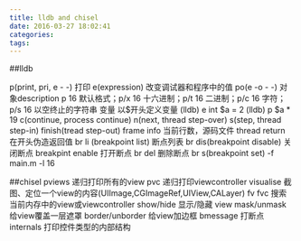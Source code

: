 ```yaml
---
title: lldb and chisel
date: 2016-03-27 18:02:41
categories:
tags:
---
```


<!--more-->


##lldb

p(print, pri, e - -)  打印
e(expression)      改变调试器和程序中的值
po(e -o - -)           对象description
p 16 默认格式；p/x 16  十六进制；p/t 16  二进制；p/c 16  字符；p/s 16  以空终止的字符串
变量     以$开头定义变量
(lldb) e int $a = 2
(lldb) p $a * 19
c(continue, process continue)
n(next, thread step-over)
s(step, thread step-in)
finish(tread step-out)
frame info             当前行数，源码文件
thread return          在开头伪造返回值
br li (breakpoint list) 断点列表
br dis(breakpoint disable) <breakpointID>       关闭断点
breakpint enable <breakpointID>  打开断点
br del <breakpointID>  删除断点
br s(breakpoint set) -f main.m -l 16


##chisel
pviews             递归打印所有的view
pvc                递归打印viewcontroller
visualise          截图、定位一个view的内容(UIImage,CGImageRef,UIView,CALayer)
fv fvc <name>      搜索当前内存中的view或viewcontroller
show/hide          显示/隐藏 view
mask/unmask        给view覆盖一层遮罩
border/unborder    给view加边框
bmessage           打断点
internals          打印控件类型的内部结构
